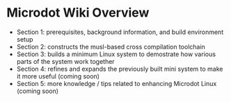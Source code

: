 # Microdot Wiki Overview

- Section 1: prerequisites, background information, and build environment setup
- Section 2: constructs the musl-based cross compilation toolchain
- Section 3: builds a minimum Linux system to demostrate how various parts
	of the system work together
- Section 4: refines and expands the previously built mini system to make it
	more useful (coming soon)
- Section 5: more knowledge / tips related to enhancing Microdot Linux
	(coming soon)

